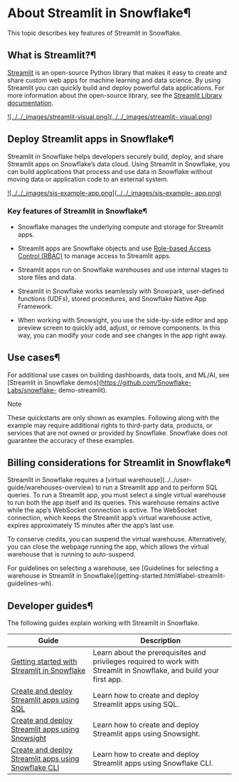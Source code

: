 # About Streamlit in Snowflake¶

This topic describes key features of Streamlit in Snowflake.

## What is Streamlit?¶

[Streamlit](https://streamlit.io/) is an open-source Python library that makes
it easy to create and share custom web apps for machine learning and data
science. By using Streamlit you can quickly build and deploy powerful data
applications. For more information about the open-source library, see the
[Streamlit Library documentation](https://docs.streamlit.io/).

[![../../_images/streamlit-visual.png](../../_images/streamlit-
visual.png)](../../_images/streamlit-visual.png)

## Deploy Streamlit apps in Snowflake¶

Streamlit in Snowflake helps developers securely build, deploy, and share
Streamlit apps on Snowflake’s data cloud. Using Streamlit in Snowflake, you
can build applications that process and use data in Snowflake without moving
data or application code to an external system.

[![../../_images/sis-example-app.png](../../_images/sis-example-
app.png)](../../_images/sis-example-app.png)

### Key features of Streamlit in Snowflake¶

  * Snowflake manages the underlying compute and storage for Streamlit apps.

  * Streamlit apps are Snowflake objects and use [Role-based Access Control (RBAC)](../../user-guide/security-access-control-overview) to manage access to Streamlit apps.

  * Streamlit apps run on Snowflake warehouses and use internal stages to store files and data.

  * Streamlit in Snowflake works seamlessly with Snowpark, user-defined functions (UDFs), stored procedures, and Snowflake Native App Framework.

  * When working with Snowsight, you use the side-by-side editor and app preview screen to quickly add, adjust, or remove components. In this way, you can modify your code and see changes in the app right away.

## Use cases¶

For additional use cases on building dashboards, data tools, and ML/AI, see
[Streamlit in Snowflake demos](https://github.com/Snowflake-Labs/snowflake-
demo-streamlit).

Note

These quickstarts are only shown as examples. Following along with the example
may require additional rights to third-party data, products, or services that
are not owned or provided by Snowflake. Snowflake does not guarantee the
accuracy of these examples.

## Billing considerations for Streamlit in Snowflake¶

Streamlit in Snowflake requires a [virtual warehouse](../../user-
guide/warehouses-overview) to run a Streamlit app and to perform SQL queries.
To run a Streamlit app, you must select a single virtual warehouse to run both
the app itself and its queries. This warehouse remains active while the app’s
WebSocket connection is active. The WebSocket connection, which keeps the
Streamlit app’s virtual warehouse active, expires approximately 15 minutes
after the app’s last use.

To conserve credits, you can suspend the virtual warehouse. Alternatively, you
can close the webpage running the app, which allows the virtual warehouse that
is running to auto-suspend.

For guidelines on selecting a warehouse, see [Guidelines for selecting a
warehouse in Streamlit in Snowflake](getting-started.html#label-streamlit-
guidelines-wh).

## Developer guides¶

The following guides explain working with Streamlit in Snowflake.

Guide | Description  
---|---  
[Getting started with Streamlit in Snowflake](getting-started) | Learn about the prerequisites and privileges required to work with Streamlit in Snowflake, and build your first app.  
[Create and deploy Streamlit apps using SQL](create-streamlit-sql) | Learn how to create and deploy Streamlit apps using SQL.  
[Create and deploy Streamlit apps using Snowsight](create-streamlit-ui) | Learn how to create and deploy Streamlit apps using Snowsight.  
[Create and deploy Streamlit apps using Snowflake CLI](create-streamlit-snowflake-cli) | Learn how to create and deploy Streamlit apps using Snowflake CLI.


